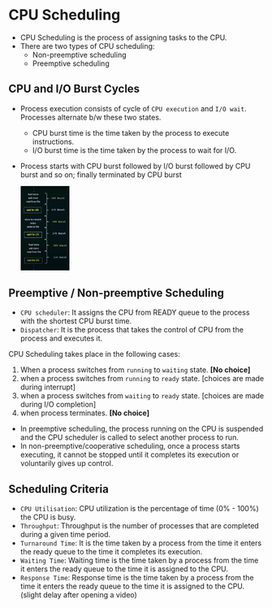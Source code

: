 # CPU Scheduling

- CPU Scheduling is the process of assigning tasks to the CPU.
- There are two types of CPU scheduling:
    - Non-preemptive scheduling
    - Preemptive scheduling

## CPU and I/O Burst Cycles

- Process execution consists of cycle of `CPU execution` and `I/O wait`. Processes alternate b/w these two states.
    - CPU burst time is the time taken by the process to execute instructions.
    - I/O burst time is the time taken by the process to wait for I/O.
- Process starts with CPU burst followed by I/O burst followed by CPU burst and so on; finally terminated by CPU burst

    <img src="./assets/image-12.png" style="width: 20%; height: 20%;">

## Preemptive / Non-preemptive Scheduling

- `CPU scheduler`: It assigns the CPU from READY queue to the process with the shortest CPU burst time.
- `Dispatcher`: It is the process that takes the control of CPU from the process and executes it.

CPU Scheduling takes place in the following cases:

1. When a process switches from `running` to `waiting` state. **[No choice]**
2. when a process switches from `running` to `ready` state. [choices are made during interrupt]
3. when a process switches from `waiting` to `ready` state. [choices are made during I/O completion]
4. when process terminates. **[No choice]**

- In preemptive scheduling, the process running on the CPU is suspended and the CPU scheduler is called to select another process to run.
- In non-preemptive/cooperative scheduling, once a process starts executing, it cannot be stopped until it completes its execution or voluntarily gives up control.

## Scheduling Criteria

- `CPU Utilisation`: CPU utilization is the percentage of time (0% - 100%) the CPU is busy.
- `Throughput`: Throughput is the number of processes that are completed during a given time period.
- `Turnaround Time`: It is the time taken by a process from the time it enters the ready queue to the time it completes its execution.
- `Waiting Time`: Waiting time is the time taken by a process from the time it enters the ready queue to the time it is assigned to the CPU.
- `Response Time`: Response time is the time taken by a process from the time it enters the ready queue to the time it is assigned to the CPU. (slight delay after opening a video)




